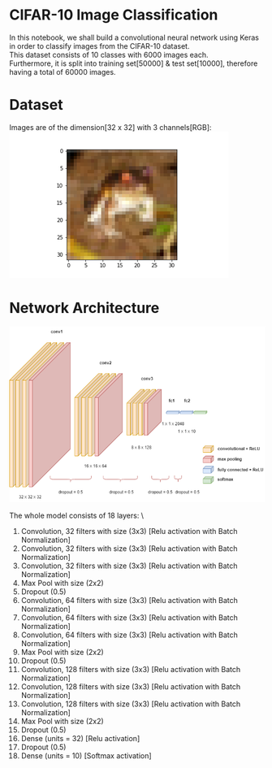 # CIFAR-10 Image Classification
In this notebook, we shall build a convolutional neural network using Keras in order to classify images from the CIFAR-10 dataset. \
This dataset consists of 10 classes with 6000 images each. \
Furthermore, it is split into training set[50000] & test set[10000], therefore having a total of 60000 images. 

# Dataset
Images are of the dimension[32 x 32] with 3 channels[RGB]: \
![alt text](https://github.com/kwquan/CIFAR-10/blob/main/sample.png)

# Network Architecture
![alt text](https://github.com/kwquan/CIFAR-10/blob/main/cifar_10_nn.drawio.png)

The whole model consists of 18 layers: \
1) Convolution, 32 filters with size (3x3) [Relu activation with Batch Normalization] 
2) Convolution, 32 filters with size (3x3) [Relu activation with Batch Normalization] 
3) Convolution, 32 filters with size (3x3) [Relu activation with Batch Normalization] 
4) Max Pool with size (2x2) 
5) Dropout (0.5) 
6) Convolution, 64 filters with size (3x3) [Relu activation with Batch Normalization] 
7) Convolution, 64 filters with size (3x3) [Relu activation with Batch Normalization] 
8) Convolution, 64 filters with size (3x3) [Relu activation with Batch Normalization] 
9) Max Pool with size (2x2) 
10) Dropout (0.5) 
11) Convolution, 128 filters with size (3x3) [Relu activation with Batch Normalization] 
12) Convolution, 128 filters with size (3x3) [Relu activation with Batch Normalization] 
13) Convolution, 128 filters with size (3x3) [Relu activation with Batch Normalization] 
14) Max Pool with size (2x2) 
15) Dropout (0.5) 
16) Dense (units = 32) [Relu activation] 
17) Dropout (0.5) 
18) Dense (units = 10) [Softmax activation]
 


